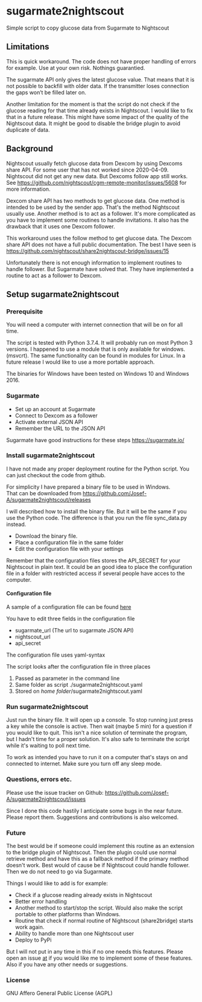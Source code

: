 # sugarmate2nightscout


Simple script to copy glucose data from Sugarmate to Nightscout

## Limitations
This is quick workaround. The code does not have proper handling of errors for example.
Use at your own risk. Nothings guarantied.

The sugarmate API only gives the latest glucose value. That means that it is not possible to backfill with older data. If the transmitter loses connection the gaps won’t be filled later on.

Another limitation for the moment is that the script do not check if the glucose reading for that time already exists in Nightscout. I would like to fix that in a future release. This might have some impact of the quality of the Nightscout data. It might be good to disable the bridge plugin to avoid duplicate of data.


## Background
Nightscout usually fetch glucose data from Dexcom by using Dexcoms share API.
For some user that has not worked since 2020-04-09. Nightscout did not get any new data. But Dexcoms follow app still works.
See https://github.com/nightscout/cgm-remote-monitor/issues/5608 for more information.

Dexcom share API has two methods to get glucose data. One method is intended to be used by the sender app. That's the method Nightscout usually use.
Another method is to act as a follower. It's more complicated as you have to implement some routines to handle invitations. It also has the drawback that it uses one Dexcom follower.
 
This workaround uses the follow method to get glucose data. The Dexcom share API does not have a full public documentation. The best I have seen is https://github.com/nightscout/share2nightscout-bridge/issues/15

Unfortunately there is not enough information to implement routines to handle follower.
But Sugarmate have solved that. They have implemented a routine to act as a follower to Dexcom.


## Setup sugarmate2nightscout

### Prerequisite
You will need a computer with internet connection that will be on for all time.

The script is tested with Python 3.7.4.
It will probably run on most Python 3 versions. I happened to use a module that is only available for windows. (msvcrt). The same functionality can be found in modules for Linux. In a future release I would like to use a more portable approach.

The binaries for Windows have been tested on Windows 10 and Windows 2016.


### Sugarmate

* Set up an account at Sugarmate
* Connect to Dexcom as a follower
* Activate external JSON API 
* Remember the URL to the JSON API

Sugarmate have good instructions for these steps
https://sugarmate.io/

### Install sugarmate2nightscout

I have not made any proper deployment routine for the Python script. You can just checkout the code from github.

For simplicity I have prepared a binary file to be used in Windows.  
That can be downloaded from https://github.com/Josef-A/sugarmate2nightscout/releases

I will described how to install the binary file. But it will be the same if you use the Python code. The difference is that you run the file sync_data.py instead.


* Download the binary file. 
* Place a configuration file in the same folder
* Edit the configuration file with your settings 

Remember that the configuration files stores the API_SECRET for your Nightscout in plain text. It could be an good idea to place the configuration file in a folder with restricted access if several people have acces to the computer.

#### Configuration file
A sample of a configuration file can be found 
[here](./configuration_template/sugarmate2nightscout.yaml)

You have to edit three fields in the configuration file

* sugarmate_url (The url to sugarmate JSON API)
* nightscout_url
* api_secret

The configuration file uses yaml-syntax

The script looks after the configuration file in three places


1. Passed as parameter in the command line
2. Same folder as script ./sugarmate2nightscout.yaml
3. Stored on _home folder_/sugarmate2nightscout.yaml

### Run sugarmate2nightscout
Just run the binary file.
It will open up a console. To stop running just press a key while the console is active. Then wait (maybe 5 min) for a question if you would like to quit.
This isn't a nice solution of terminate the program, but I hadn't time for a proper solution.
It's also safe to terminate the script while it's waiting to poll next time.

To work as intended you have to run it on a computer that's stays on and connected to internet. Make sure you turn off any sleep mode.
 
### Questions, errors etc.
 Please use the issue tracker on Github:
  https://github.com/Josef-A/sugarmate2nightscout/issues
  
Since I done this code hastily I anticipate some bugs in the near future. Please report them.
Suggestions and contributions is also welcomed.  
  
### Future
The best would be if someone could implement this routine as an extension to the bridge plugin of Nightscout. Then the plugin could use normal retrieve method and have this as a fallback method if the primary method doesn't work. Best would of cause be if Nightscout could handle follower. Then we do not need to go via Sugarmate.

Things I would like to add is for example:

* Check if a glucose reading already exists in Nightscout
* Better error handling
* Another method to start/stop the script. Would also make the script portable to other platforms than Windows.
* Routine that check if normal routine of Nightscout (share2bridge) starts work again.
* Ability to handle more than one Nightscout user
* Deploy to PyPi


But I will not put in any time in this if no one needs this features. Please open an issue [at](https://github.com/Josef-A/sugarmate2nightscout/issues) if you would like me to implement some of these features. Also if you have any other needs or suggestions. 



### License
GNU Affero General Public License (AGPL)  